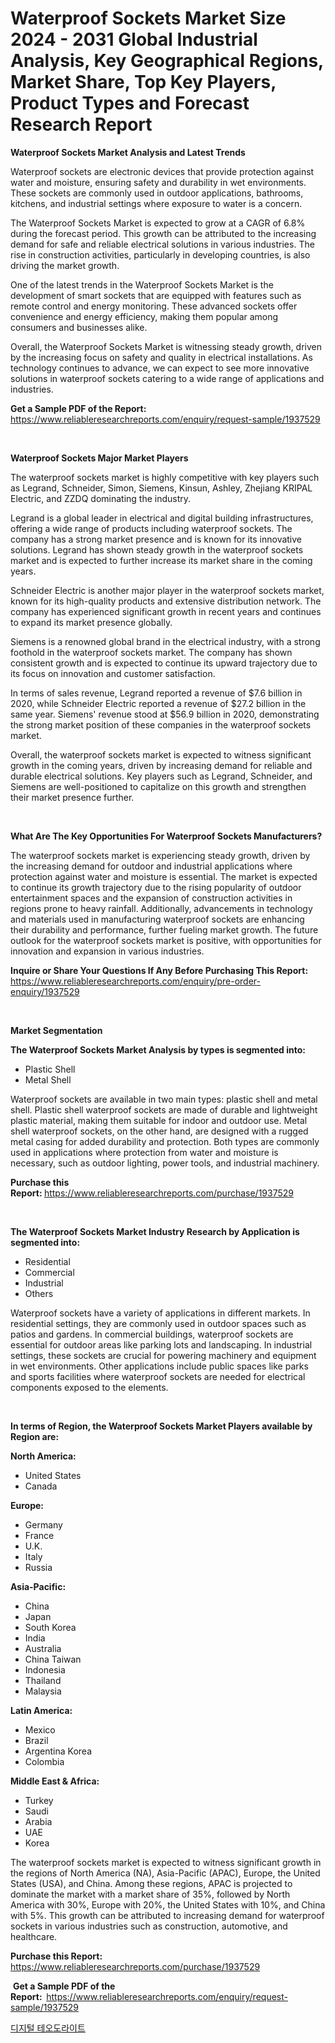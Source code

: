 <p><h1>Waterproof Sockets Market Size 2024 - 2031 Global Industrial Analysis, Key Geographical Regions, Market Share, Top Key Players, Product Types and Forecast Research Report</h1></p><p><strong>Waterproof Sockets Market Analysis and Latest Trends</strong></p>
<p><p>Waterproof sockets are electronic devices that provide protection against water and moisture, ensuring safety and durability in wet environments. These sockets are commonly used in outdoor applications, bathrooms, kitchens, and industrial settings where exposure to water is a concern.</p><p>The Waterproof Sockets Market is expected to grow at a CAGR of 6.8% during the forecast period. This growth can be attributed to the increasing demand for safe and reliable electrical solutions in various industries. The rise in construction activities, particularly in developing countries, is also driving the market growth.</p><p>One of the latest trends in the Waterproof Sockets Market is the development of smart sockets that are equipped with features such as remote control and energy monitoring. These advanced sockets offer convenience and energy efficiency, making them popular among consumers and businesses alike.</p><p>Overall, the Waterproof Sockets Market is witnessing steady growth, driven by the increasing focus on safety and quality in electrical installations. As technology continues to advance, we can expect to see more innovative solutions in waterproof sockets catering to a wide range of applications and industries.</p></p>
<p><strong>Get a Sample PDF of the Report:&nbsp;</strong> <a href="https://www.reliableresearchreports.com/enquiry/request-sample/1937529">https://www.reliableresearchreports.com/enquiry/request-sample/1937529</a></p>
<p>&nbsp;</p>
<p><strong>Waterproof Sockets Major Market Players</strong></p>
<p><p>The waterproof sockets market is highly competitive with key players such as Legrand, Schneider, Simon, Siemens, Kinsun, Ashley, Zhejiang KRIPAL Electric, and ZZDQ dominating the industry. </p><p>Legrand is a global leader in electrical and digital building infrastructures, offering a wide range of products including waterproof sockets. The company has a strong market presence and is known for its innovative solutions. Legrand has shown steady growth in the waterproof sockets market and is expected to further increase its market share in the coming years.</p><p>Schneider Electric is another major player in the waterproof sockets market, known for its high-quality products and extensive distribution network. The company has experienced significant growth in recent years and continues to expand its market presence globally.</p><p>Siemens is a renowned global brand in the electrical industry, with a strong foothold in the waterproof sockets market. The company has shown consistent growth and is expected to continue its upward trajectory due to its focus on innovation and customer satisfaction.</p><p>In terms of sales revenue, Legrand reported a revenue of $7.6 billion in 2020, while Schneider Electric reported a revenue of $27.2 billion in the same year. Siemens' revenue stood at $56.9 billion in 2020, demonstrating the strong market position of these companies in the waterproof sockets market.</p><p>Overall, the waterproof sockets market is expected to witness significant growth in the coming years, driven by increasing demand for reliable and durable electrical solutions. Key players such as Legrand, Schneider, and Siemens are well-positioned to capitalize on this growth and strengthen their market presence further.</p></p>
<p>&nbsp;</p>
<p><strong>What Are The Key Opportunities For Waterproof Sockets Manufacturers?</strong></p>
<p><p>The waterproof sockets market is experiencing steady growth, driven by the increasing demand for outdoor and industrial applications where protection against water and moisture is essential. The market is expected to continue its growth trajectory due to the rising popularity of outdoor entertainment spaces and the expansion of construction activities in regions prone to heavy rainfall. Additionally, advancements in technology and materials used in manufacturing waterproof sockets are enhancing their durability and performance, further fueling market growth. The future outlook for the waterproof sockets market is positive, with opportunities for innovation and expansion in various industries.</p></p>
<p><strong>Inquire or Share Your Questions If Any Before Purchasing This Report:</strong> <a href="https://www.reliableresearchreports.com/enquiry/pre-order-enquiry/1937529">https://www.reliableresearchreports.com/enquiry/pre-order-enquiry/1937529</a></p>
<p>&nbsp;</p>
<p><strong>Market Segmentation</strong></p>
<p><strong>The Waterproof Sockets Market Analysis by types is segmented into:</strong></p>
<p><ul><li>Plastic Shell</li><li>Metal Shell</li></ul></p>
<p><p>Waterproof sockets are available in two main types: plastic shell and metal shell. Plastic shell waterproof sockets are made of durable and lightweight plastic material, making them suitable for indoor and outdoor use. Metal shell waterproof sockets, on the other hand, are designed with a rugged metal casing for added durability and protection. Both types are commonly used in applications where protection from water and moisture is necessary, such as outdoor lighting, power tools, and industrial machinery.</p></p>
<p><strong>Purchase this Report:&nbsp;</strong><a href="https://www.reliableresearchreports.com/purchase/1937529">https://www.reliableresearchreports.com/purchase/1937529</a></p>
<p>&nbsp;</p>
<p><strong>The Waterproof Sockets Market Industry Research by Application is segmented into:</strong></p>
<p><ul><li>Residential</li><li>Commercial</li><li>Industrial</li><li>Others</li></ul></p>
<p><p>Waterproof sockets have a variety of applications in different markets. In residential settings, they are commonly used in outdoor spaces such as patios and gardens. In commercial buildings, waterproof sockets are essential for outdoor areas like parking lots and landscaping. In industrial settings, these sockets are crucial for powering machinery and equipment in wet environments. Other applications include public spaces like parks and sports facilities where waterproof sockets are needed for electrical components exposed to the elements.</p></p>
<p>&nbsp;</p>
<p><strong>In terms of Region, the Waterproof Sockets Market Players available by Region are:</strong></p>
<p>
    <p> <strong> North America: </strong>
        <ul>
            <li>United States</li>
            <li>Canada</li>
        </ul>
        </p> 
    <p> <strong> Europe: </strong>
        <ul>
            <li>Germany</li>
            <li>France</li>
            <li>U.K.</li>
            <li>Italy</li>
            <li>Russia</li>
        </ul>
        </p> 
    <p> <strong> Asia-Pacific: </strong>
        <ul>
            <li>China</li>
            <li>Japan</li>
            <li>South Korea</li>
            <li>India</li>
            <li>Australia</li>
            <li>China Taiwan</li>
            <li>Indonesia</li>
            <li>Thailand</li>
            <li>Malaysia</li>
        </ul>
        </p> 
    <p> <strong> Latin America: </strong>
        <ul>
            <li>Mexico</li>
            <li>Brazil</li>
            <li>Argentina Korea</li>
            <li>Colombia</li>
        </ul>
        </p> 
    <p> <strong> Middle East & Africa: </strong>
        <ul>
            <li>Turkey</li>
            <li>Saudi</li>
            <li>Arabia</li>
            <li>UAE</li>
            <li>Korea</li>
        </ul>
    </p>
    </p>
<p><p>The waterproof sockets market is expected to witness significant growth in the regions of North America (NA), Asia-Pacific (APAC), Europe, the United States (USA), and China. Among these regions, APAC is projected to dominate the market with a market share of 35%, followed by North America with 30%, Europe with 20%, the United States with 10%, and China with 5%. This growth can be attributed to increasing demand for waterproof sockets in various industries such as construction, automotive, and healthcare.</p></p>
<p><strong>Purchase this Report: </strong><a href="https://www.reliableresearchreports.com/purchase/1937529">https://www.reliableresearchreports.com/purchase/1937529</a></p>
<p>&nbsp;<strong>Get a Sample PDF of the Report:&nbsp;&nbsp;</strong><a href="https://www.reliableresearchreports.com/enquiry/request-sample/1937529">https://www.reliableresearchreports.com/enquiry/request-sample/1937529</a></p>
<p><strong></strong></p>
<p><p><a href="https://github.com/laholand/Market-Research-Report-List-3/blob/main/142019210153.md">디지털 테오도라이트</a></p></p>